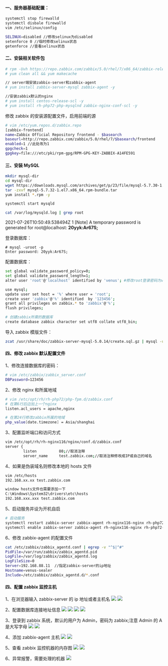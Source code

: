 

#### 一、服务器基础配置：

```bash
systemctl stop firewalld 
systemctl disbale firewalld
vim /etc/selinux/config

SELINUX=disabled //修改selinux为disabled
setenforce 0 //临时修改selinux状态
getenforce //查看selinux状态
```

#### 二、安装相关软件包

```bash
# rpm -Uvh https://repo.zabbix.com/zabbix/5.0/rhel/7/x86_64/zabbix-release-5.0-1.el7.noarch.rpm
# yum clean all && yum makecache

// server端安装zabbix-server和zabbix-agent
# yum install zabbix-server-mysql zabbix-agent -y

//安装zabbix默认的nginx
# yum install centos-release-scl -y
# yum install rh-php72-php-mysqlnd zabbix-nginx-conf-scl -y
```

修改 zabbix 的安装源配置文件，启用前端的源

```bash
# vim /etc/yum.repos.d/zabbix.repo 
[zabbix-frontend]
name=Zabbix Official Repository frontend - $basearch
baseurl=http://repo.zabbix.com/zabbix/5.0/rhel/7/$basearch/frontend
enabled=1 //此处改为1
gpgcheck=1
gpgkey=file:///etc/pki/rpm-gpg/RPM-GPG-KEY-ZABBIX-A14FE591
```



#### 三、安装 MySQL

```bash
mkdir mysql-dir
cd mysql-dir
wget https://downloads.mysql.com/archives/get/p/23/file/mysql-5.7.30-1.el7.x86_64.rpm-bundle.tar
tar -zxvf mysql-5.7.32-1.el7.x86_64.rpm-bundle.tar
yum install *.rpm -y
```

```bash
systemctl start mysqld
```

```bash
cat /var/log/mysqld.log | grep root
```

2021-07-26T10:50:49.538494Z 1 [Note] A temporary password is generated for root@localhost: **20yyk:Ar67S;**

登录数据库：

```mysql
# mysql -uroot -p
Enter password: 20yyk:Ar67S;
```

配置数据库：

```bash
set global validate_password_policy=0;
set global validate_password_length=1;
alter user 'root'@'localhost' identified by 'venus'; #修改root登录密码为venus

use mysql;
update user set host = '%' where user = 'root';
create user 'zabbix'@'%' identified  by '123456';
grant all privileges on zabbix.* to 'zabbix'@'%';
flush privileges;

# 创建zabbix所需的数据库
create database zabbix character set utf8 collate utf8_bin;
```

导入 zabbix 模版文件：

```bash
zcat /usr/share/doc/zabbix-server-mysql-5.0.14/create.sql.gz | mysql -uzabbix -p123456 zabbix
```



#### 四、修改 zabbix 默认配置文件

1、修改连接数据库的密码：

```bash
# vim /etc/zabbix/zabbix_server.conf
DBPassword=123456
```
2、修改 nginx 和所属地域

```bash
# vim /etc/opt/rh/rh-php72/php-fpm.d/zabbix.conf
# 在第6行后边加上一个nginx
listen.acl_users = apache,nginx

# 在第24行修改zabbix所属的地域
php_value[date.timezone] = Asia/shanghai
```

3、配置监听端口和访问方式

```bash
vim /etc/opt/rh/rh-nginx116/nginx/conf.d/zabbix.conf
server {
        listen          80;//取消注释
        server_name     test.zabbix.com;//取消注释修改成IP或自己的域名
```

4、如果是伪装域名则修改本地的 hosts 文件

```bash
vim /etc/hosts
192.168.xx.xx test.zabbix.com

window hosts文件也需要添加一下
C:\Windows\System32\drivers\etc\hosts
192.168.xxx.xxx test.zabbix.com 
```

5、启动服务并设为开机自启

```bash
# 启动服务
systemctl restart zabbix-server zabbix-agent rh-nginx116-nginx rh-php72-php-fpm
systemctl enable zabbix-server zabbix-agent rh-nginx116-nginx rh-php72-php-fpm
```

6、修改 zabbix-agent 的配置文件

```bash
cat /etc/zabbix/zabbix_agentd.conf | egrep -v "^$|^#"
PidFile=/var/run/zabbix/zabbix_agentd.pid
LogFile=/var/log/zabbix/zabbix_agentd.log
LogFileSize=0
Server=192.168.88.11  //指定zabbix-server的ip地址
Hostname=venus-sealer
Include=/etc/zabbix/zabbix_agentd.d/*.conf
```

#### 四、配置 zabbix 监控主机
1、在浏览器输入 zabbix-server 的 ip 地址或者主机名
![](/01-zabbix-install.jpg)
![](/02-zabbix-install.jpg)

2、配置数据库连接地址信息
![](/03-zabbix-config.jpg)
![](/04-zabbix-hostname.jpg)
![](/05-zabbix-all.jpg)
![](/06-zabbix-finished.jpg)

3、登录到 zabbix 系统，默认的用户为 Admin，密码为 zabbix;注意 Admin 的 A 是大写字母
![](/07-zabbix-login.jpg)
![](/08-zabbix-dashboard.jpg)

4、添加 zabbix-agent 主机
![](/09-zabbix-agent.jpg)
![](/10-zabbix-agent-add.jpg)

5、查看 zabbix 监控机器的内存图
![](/11-zabbix-graphs.jpg)
![](/12-zabbix-memory.jpg)

6、异常报警，需要处理的机器
![](/13-Alarm-information.jpg)